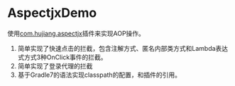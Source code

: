 # AspectjxDemo
使用[com.hujiang.aspectjx](https://github.com/HujiangTechnology/gradle_plugin_android_aspectjx)插件来实现AOP操作。
1. 简单实现了快速点击的拦截，包含注解方式、匿名内部类方式和Lambda表达式方式3种OnClick事件的拦截。
2. 简单实现了登录代理的拦截
3. 基于Gradle7的语法实现classpath的配置，和插件的引用。
